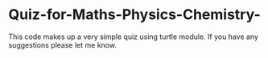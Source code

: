 # Quiz-for-Maths-Physics-Chemistry-
This code makes up a very simple quiz using turtle module.
If you have any suggestions please let me know.
